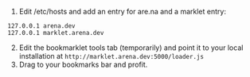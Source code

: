 1. Edit /etc/hosts and add an entry for are.na and a  marklet entry:

```
127.0.0.1 arena.dev
127.0.0.1 marklet.arena.dev
```

2. Edit the bookmarklet tools tab (temporarily) and point it to your local installation at `http://marklet.arena.dev:5000/loader.js`
3. Drag to your bookmarks bar and profit.
